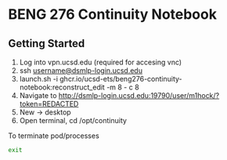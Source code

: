 # BENG 276 Continuity Notebook

## Getting Started

1. Log into vpn.ucsd.edu (required for accesing vnc)<br/>
2. ssh username@dsmlp-login.ucsd.edu
3. launch.sh -i ghcr.io/ucsd-ets/beng276-continuity-notebook:reconstruct_edit -m 8 - c 8
4. Navigate to http://dsmlp-login.ucsd.edu:19790/user/m1hock/?token=REDACTED
5. New -> desktop
6. Open terminal, cd /opt/continuity

To terminate pod/processes
```sh
exit
```
